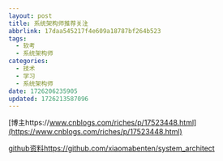 ```yaml
---
layout: post
title: 系统架构师推荐关注
abbrlink: 17daa545217f4e609a18787bf264b523
tags:
  - 软考
  - 系统架构师
categories:
  - 技术
  - 学习
  - 系统架构师
date: 1726206235905
updated: 1726213587096
---
```


[博主https://www.cnblogs.com/riches/p/17523448.html](https://www.cnblogs.com/riches/p/17523448.html)

[github资料https://github.com/xiaomabenten/system\_architect](https://github.com/xiaomabenten/system_architect)
